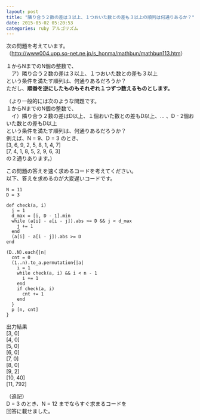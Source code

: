 ```yaml
---
layout: post
title: "隣り合う２数の差は３以上、１つおいた数との差も３以上の順列は何通りあるか？"
date: 2015-05-02 05:20:53
categories: ruby アルゴリズム
---
```

<p>次の問題を考えています。<br>
（<a href="http://www004.upp.so-net.ne.jp/s_honma/mathbun/mathbun113.htm" rel="nofollow noreferrer">http://www004.upp.so-net.ne.jp/s_honma/mathbun/mathbun113.htm</a>）</p>

<p>１からNまでのN個の整数で、<br>
　ア）隣り合う２数の差は３以上、１つおいた数との差も３以上　<br>
という条件を満たす順列は、何通りあるだろうか？<br>
ただし、<strong>順番を逆にしたものもそれぞれ１つずつ数えるものとします。</strong></p>

<p>（より一般的には次のような問題です。<br>
１からNまでのN個の整数で、<br>
　イ）隣り合う２数の差はD以上、１個おいた数との差もD以上、… 、D - 2個おいた数との差もD以上　<br>
という条件を満たす順列は、何通りあるだろうか？<br>
例えば、N = 9、D = 3 のとき、<br>
[3, 6, 9, 2, 5, 8, 1, 4, 7]<br>
[7, 4, 1, 8, 5, 2, 9, 6, 3]<br>
の２通りあります。)</p>

<p>この問題の答えを速く求めるコードを考えてください。<br>
以下、答えを求めるのが大変遅いコードです。</p>

<pre><code>N = 11
D = 3

def check(a, i)
  j = 1
  d_max = [i, D - 1].min
  while (a[i] - a[i - j]).abs &gt;= D &amp;&amp; j &lt; d_max
    j += 1
  end
  (a[i] - a[i - j]).abs &gt;= D
end

(D..N).each{|n|
  cnt = 0
  (1..n).to_a.permutation{|a|
    i = 1
    while check(a, i) &amp;&amp; i &lt; n - 1
      i += 1
    end
    if check(a, i)
      cnt += 1
    end
  }
  p [n, cnt]
}
</code></pre>

<p>出力結果<br>
[3, 0]<br>
[4, 0]<br>
[5, 0]<br>
[6, 0]<br>
[7, 0]<br>
[8, 0]<br>
[9, 2]<br>
[10, 40]<br>
[11, 792]</p>

<p>（追記）<br>
D = 3 のとき、N = 12 までならすぐ求まるコードを<br>
回答に載せました。</p>
